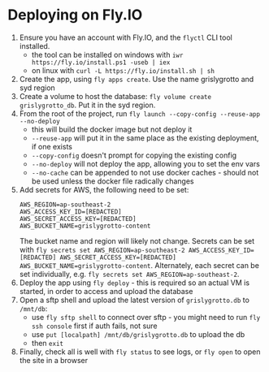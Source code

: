 # Deploying on Fly.IO

1. Ensure you have an account with Fly.IO, and the `flyctl` CLI tool installed.
    - the tool can be installed on windows with `iwr https://fly.io/install.ps1 -useb | iex`
    - on linux with `curl -L https://fly.io/install.sh | sh`
2. Create the app, using `fly apps create`. Use the name grislygrotto and syd region
3. Create a volume to host the database: `fly volume create grislygrotto_db`. Put it in the syd region.
4. From the root of the project, run `fly launch --copy-config --reuse-app --no-deploy`
    - this will build the docker image but not deploy it
    - `--reuse-app` will put it in the same place as the existing deployment, if one exists
    - `--copy-config` doesn't prompt for copying the existing config
    - `--no-deploy` will not deploy the app, allowing you to set the env vars
    - `--no-cache` can be appended to not use docker caches - should not be used unless the docker file radically changes
5. Add secrets for AWS, the following need to be set:
    ```
    AWS_REGION=ap-southeast-2
    AWS_ACCESS_KEY_ID=[REDACTED]
    AWS_SECRET_ACCESS_KEY=[REDACTED]
    AWS_BUCKET_NAME=grislygrotto-content
    ```
    The bucket name and region will likely not change.
    Secrets can be set with `fly secrets set AWS_REGION=ap-southeast-2 AWS_ACCESS_KEY_ID=[REDACTED] AWS_SECRET_ACCESS_KEY=[REDACTED] AWS_BUCKET_NAME=grislygrotto-content`.
    Alternately, each secret can be set individually, e.g. `fly secrets set AWS_REGION=ap-southeast-2`.
6. Deploy the app using `fly deploy` - this is required so an actual VM is started, in order to access and upload the database
7. Open a sftp shell and upload the latest version of `grislygrotto.db` to `/mnt/db`:
    - use `fly sftp shell` to connect over sftp - you might need to run `fly ssh console` first if auth fails, not sure
    - use `put [localpath] /mnt/db/grislygrotto.db` to upload the db
    - then `exit`
8. Finally, check all is well with `fly status` to see logs, or `fly open` to open the site in a browser